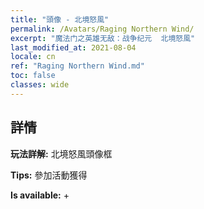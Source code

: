 ```yaml
---
title: "頭像 - 北境怒風"
permalink: /Avatars/Raging Northern Wind/
excerpt: "魔法门之英雄无敌：战争纪元  北境怒風"
last_modified_at: 2021-08-04
locale: cn
ref: "Raging Northern Wind.md"
toc: false
classes: wide
---
```

## 詳情

 **玩法詳解:** 北境怒風頭像框 

 **Tips:** 參加活動獲得 

 **Is available:**  + 

